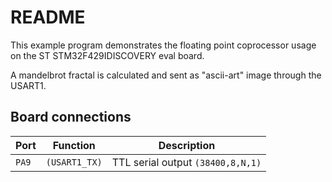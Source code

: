 # README

This example program demonstrates the floating point coprocessor usage on
the ST STM32F429IDISCOVERY eval board.

A mandelbrot fractal is calculated and sent as "ascii-art" image through
the USART1.

## Board connections

| Port  | Function      | Description                       |
| ----- | ------------- | --------------------------------- |
| `PA9` | `(USART1_TX)` | TTL serial output `(38400,8,N,1)` |
